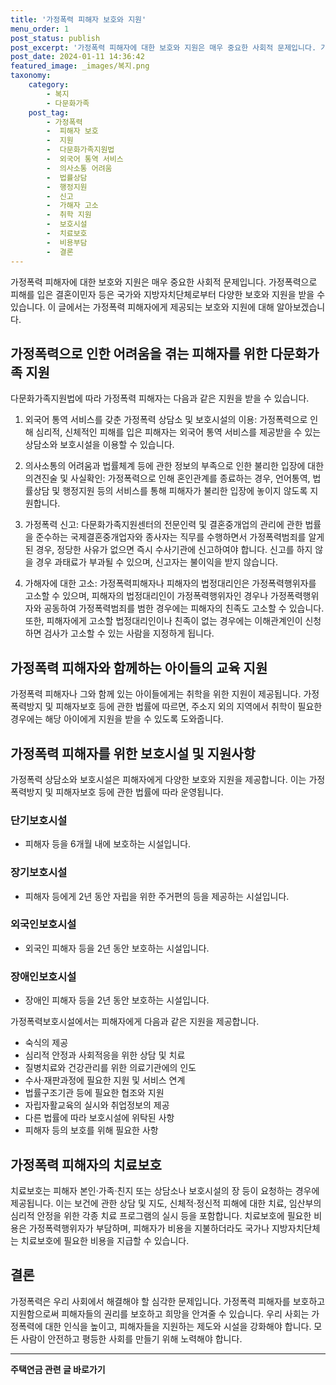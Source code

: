 ```yaml
---
title: '가정폭력 피해자 보호와 지원'
menu_order: 1
post_status: publish
post_excerpt: '가정폭력 피해자에 대한 보호와 지원은 매우 중요한 사회적 문제입니다. 가정폭력으로 피해를 입은 결혼이민자 등은 국가와 지방자치단체로부터 다양한 보호와 지원을 받을 수 있습니다. 이 글에서는 가정폭력 피해자에게 제공되는 보호와 지원에 대해 알아보겠습니다.'
post_date: 2024-01-11 14:36:42
featured_image: _images/복지.png
taxonomy:
    category:
        - 복지
        - 다문화가족
    post_tag:
        - 가정폭력
        -  피해자 보호
        -  지원
        -  다문화가족지원법
        -  외국어 통역 서비스
        -  의사소통 어려움
        -  법률상담
        -  행정지원
        -  신고
        -  가해자 고소
        -  취학 지원
        -  보호시설
        -  치료보호
        -  비용부담
        -  결론
---
```



가정폭력 피해자에 대한 보호와 지원은 매우 중요한 사회적 문제입니다. 가정폭력으로 피해를 입은 결혼이민자 등은 국가와 지방자치단체로부터 다양한 보호와 지원을 받을 수 있습니다. 이 글에서는 가정폭력 피해자에게 제공되는 보호와 지원에 대해 알아보겠습니다.

## 가정폭력으로 인한 어려움을 겪는 피해자를 위한 다문화가족 지원

다문화가족지원법에 따라 가정폭력 피해자는 다음과 같은 지원을 받을 수 있습니다.

1. 외국어 통역 서비스를 갖춘 가정폭력 상담소 및 보호시설의 이용: 가정폭력으로 인해 심리적, 신체적인 피해를 입은 피해자는 외국어 통역 서비스를 제공받을 수 있는 상담소와 보호시설을 이용할 수 있습니다.

2. 의사소통의 어려움과 법률체계 등에 관한 정보의 부족으로 인한 불리한 입장에 대한 의견진술 및 사실확인: 가정폭력으로 인해 혼인관계를 종료하는 경우, 언어통역, 법률상담 및 행정지원 등의 서비스를 통해 피해자가 불리한 입장에 놓이지 않도록 지원합니다.

3. 가정폭력 신고: 다문화가족지원센터의 전문인력 및 결혼중개업의 관리에 관한 법률을 준수하는 국제결혼중개업자와 종사자는 직무를 수행하면서 가정폭력범죄를 알게 된 경우, 정당한 사유가 없으면 즉시 수사기관에 신고하여야 합니다. 신고를 하지 않을 경우 과태료가 부과될 수 있으며, 신고자는 불이익을 받지 않습니다.

4. 가해자에 대한 고소: 가정폭력피해자나 피해자의 법정대리인은 가정폭력행위자를 고소할 수 있으며, 피해자의 법정대리인이 가정폭력행위자인 경우나 가정폭력행위자와 공동하여 가정폭력범죄를 범한 경우에는 피해자의 친족도 고소할 수 있습니다. 또한, 피해자에게 고소할 법정대리인이나 친족이 없는 경우에는 이해관계인이 신청하면 검사가 고소할 수 있는 사람을 지정하게 됩니다.

## 가정폭력 피해자와 함께하는 아이들의 교육 지원

가정폭력 피해자나 그와 함께 있는 아이들에게는 취학을 위한 지원이 제공됩니다. 가정폭력방지 및 피해자보호 등에 관한 법률에 따르면, 주소지 외의 지역에서 취학이 필요한 경우에는 해당 아이에게 지원을 받을 수 있도록 도와줍니다.

## 가정폭력 피해자를 위한 보호시설 및 지원사항

가정폭력 상담소와 보호시설은 피해자에게 다양한 보호와 지원을 제공합니다. 이는 가정폭력방지 및 피해자보호 등에 관한 법률에 따라 운영됩니다.

### 단기보호시설

- 피해자 등을 6개월 내에 보호하는 시설입니다.

### 장기보호시설

- 피해자 등에게 2년 동안 자립을 위한 주거편의 등을 제공하는 시설입니다.

### 외국인보호시설

- 외국인 피해자 등을 2년 동안 보호하는 시설입니다.

### 장애인보호시설

- 장애인 피해자 등을 2년 동안 보호하는 시설입니다.

가정폭력보호시설에서는 피해자에게 다음과 같은 지원을 제공합니다.

- 숙식의 제공
- 심리적 안정과 사회적응을 위한 상담 및 치료
- 질병치료와 건강관리를 위한 의료기관에의 인도
- 수사·재판과정에 필요한 지원 및 서비스 연계
- 법률구조기관 등에 필요한 협조와 지원
- 자립자활교육의 실시와 취업정보의 제공
- 다른 법률에 따라 보호시설에 위탁된 사항
- 피해자 등의 보호를 위해 필요한 사항

## 가정폭력 피해자의 치료보호

치료보호는 피해자 본인·가족·친지 또는 상담소나 보호시설의 장 등이 요청하는 경우에 제공됩니다. 이는 보건에 관한 상담 및 지도, 신체적·정신적 피해에 대한 치료, 임산부의 심리적 안정을 위한 각종 치료 프로그램의 실시 등을 포함합니다. 치료보호에 필요한 비용은 가정폭력행위자가 부담하며, 피해자가 비용을 지불하더라도 국가나 지방자치단체는 치료보호에 필요한 비용을 지급할 수 있습니다.

## 결론

가정폭력은 우리 사회에서 해결해야 할 심각한 문제입니다. 가정폭력 피해자를 보호하고 지원함으로써 피해자들의 권리를 보호하고 희망을 안겨줄 수 있습니다. 우리 사회는 가정폭력에 대한 인식을 높이고, 피해자들을 지원하는 제도와 시설을 강화해야 합니다. 모든 사람이 안전하고 평등한 사회를 만들기 위해 노력해야 합니다.
<!-- wp:separator -->
<hr class="wp-block-separator has-alpha-channel-opacity"/>
<!-- /wp:separator -->

<!-- wp:group {"backgroundColor":"base","layout":{"type":"constrained"}} -->
<div class="wp-block-group has-base-background-color has-background"><!-- wp:paragraph {"align":"center","fontSize":"medium"} -->
<p class="has-text-align-center has-large-font-size"><strong>주택연금 관련 글 바로가기</strong></p>
<!-- /wp:paragraph -->


<!-- wp:latest-posts
{"categories":[{"id":14528,"count":19,"description":"","link":"https://uknowlaw.com/category/%ec%a3%bc%ed%83%9d%ec%97%b0%ea%b8%88/","name":"주택연금","slug":"주택연금","taxonomy":"category","parent":0,"meta":[],"_links":{"self":[{"href":"https://uknowlaw.com/wp-json/wp/v2/categories/14528"}],"collection":[{"href":"https://uknowlaw.com/wp-json/wp/v2/categories"}],"about":[{"href":"https://uknowlaw.com/wp-json/wp/v2/taxonomies/category"}],"wp:post_type":[{"href":"https://uknowlaw.com/wp-json/wp/v2/posts?categories=14528"}],"curies":[{"name":"wp","href":"https://api.w.org/{rel}","templated":true}]}}],"postsToShow":100,"excerptLength":28,"postLayout":"grid","columns":2,"featuredImageAlign":"left","featuredImageSizeSlug":"large","fontSize":"small"} /--></div>
<!-- /wp:group -->